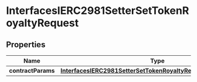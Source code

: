 

# InterfacesIERC2981SetterSetTokenRoyaltyRequest


## Properties

| Name | Type | Description | Notes |
|------------ | ------------- | ------------- | -------------|
|**contractParams** | [**InterfacesIERC2981SetterSetTokenRoyaltyRequestContractParams**](InterfacesIERC2981SetterSetTokenRoyaltyRequestContractParams.md) |  |  |



